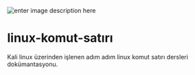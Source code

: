 ![enter image description here](https://media.giphy.com/media/l49JXa0yE6YtizSMw/giphy.gif)
# linux-komut-satırı
Kali linux üzerinden işlenen adım adım linux komut satırı dersleri dokümantasyonu.
